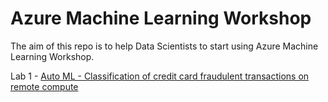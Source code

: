 # Azure Machine Learning Workshop

The aim of this repo is to help Data Scientists to start using Azure Machine Learning Workshop.

Lab 1 - [Auto ML - Classification of credit card fraudulent transactions on remote compute](https://github.com/azure/azureml-examples/blob/main/python-sdk/tutorials/automl-with-azureml/classification-credit-card-fraud/auto-ml-classification-credit-card-fraud.ipynb)


